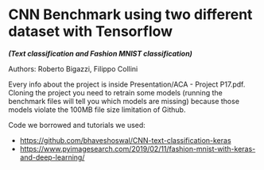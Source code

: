 # CNN Benchmark using two different dataset with Tensorflow
***(Text classification and Fashion MNIST classification)***

Authors: Roberto Bigazzi, Filippo Collini

Every info about the project is inside Presentation/ACA - Project P17.pdf.
Cloning the project you need to retrain some models (running the benchmark files will tell you which models are missing) because those models violate the 100MB file size limitation of Github.

Code we borrowed and tutorials we used:
* https://github.com/bhaveshoswal/CNN-text-classification-keras
* https://www.pyimagesearch.com/2019/02/11/fashion-mnist-with-keras-and-deep-learning/
